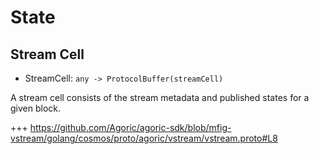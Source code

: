 <!--
order: 2
-->

# State

## Stream Cell

- StreamCell: `any -> ProtocolBuffer(streamCell)`

A stream cell consists of the stream metadata and published states for a given block.

+++ https://github.com/Agoric/agoric-sdk/blob/mfig-vstream/golang/cosmos/proto/agoric/vstream/vstream.proto#L8
